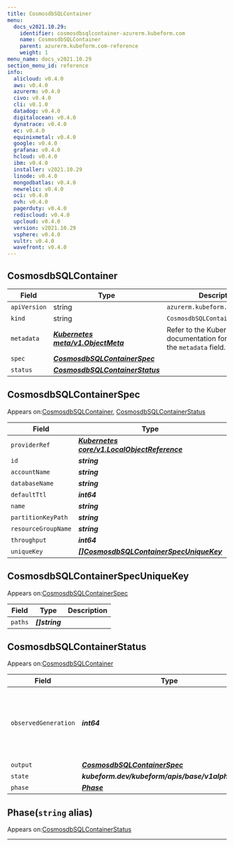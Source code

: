```yaml
---
title: CosmosdbSQLContainer
menu:
  docs_v2021.10.29:
    identifier: cosmosdbsqlcontainer-azurerm.kubeform.com
    name: CosmosdbSQLContainer
    parent: azurerm.kubeform.com-reference
    weight: 1
menu_name: docs_v2021.10.29
section_menu_id: reference
info:
  alicloud: v0.4.0
  aws: v0.4.0
  azurerm: v0.4.0
  civo: v0.4.0
  cli: v0.1.0
  datadog: v0.4.0
  digitalocean: v0.4.0
  dynatrace: v0.4.0
  ec: v0.4.0
  equinixmetal: v0.4.0
  google: v0.4.0
  grafana: v0.4.0
  hcloud: v0.4.0
  ibm: v0.4.0
  installer: v2021.10.29
  linode: v0.4.0
  mongodbatlas: v0.4.0
  newrelic: v0.4.0
  oci: v0.4.0
  ovh: v0.4.0
  pagerduty: v0.4.0
  rediscloud: v0.4.0
  upcloud: v0.4.0
  version: v2021.10.29
  vsphere: v0.4.0
  vultr: v0.4.0
  wavefront: v0.4.0
---
```


## CosmosdbSQLContainer
| Field | Type | Description |
| ------ | ----- | ----------- |
| `apiVersion` | string | `azurerm.kubeform.com/v1alpha1` |
|    `kind` | string | `CosmosdbSQLContainer` |
| `metadata` | ***[Kubernetes meta/v1.ObjectMeta](https://v1-18.docs.kubernetes.io/docs/reference/generated/kubernetes-api/v1.18/#objectmeta-v1-meta)***|Refer to the Kubernetes API documentation for the fields of the `metadata` field.|
| `spec` | ***[CosmosdbSQLContainerSpec](#cosmosdbsqlcontainerspec)***||
| `status` | ***[CosmosdbSQLContainerStatus](#cosmosdbsqlcontainerstatus)***||
## CosmosdbSQLContainerSpec

Appears on:[CosmosdbSQLContainer](#cosmosdbsqlcontainer), [CosmosdbSQLContainerStatus](#cosmosdbsqlcontainerstatus)

| Field | Type | Description |
| ------ | ----- | ----------- |
| `providerRef` | ***[Kubernetes core/v1.LocalObjectReference](https://v1-18.docs.kubernetes.io/docs/reference/generated/kubernetes-api/v1.18/#localobjectreference-v1-core)***||
| `id` | ***string***||
| `accountName` | ***string***||
| `databaseName` | ***string***||
| `defaultTtl` | ***int64***| ***(Optional)*** |
| `name` | ***string***||
| `partitionKeyPath` | ***string***| ***(Optional)*** |
| `resourceGroupName` | ***string***||
| `throughput` | ***int64***| ***(Optional)*** |
| `uniqueKey` | ***[[]CosmosdbSQLContainerSpecUniqueKey](#cosmosdbsqlcontainerspecuniquekey)***| ***(Optional)*** |
## CosmosdbSQLContainerSpecUniqueKey

Appears on:[CosmosdbSQLContainerSpec](#cosmosdbsqlcontainerspec)

| Field | Type | Description |
| ------ | ----- | ----------- |
| `paths` | ***[]string***||
## CosmosdbSQLContainerStatus

Appears on:[CosmosdbSQLContainer](#cosmosdbsqlcontainer)

| Field | Type | Description |
| ------ | ----- | ----------- |
| `observedGeneration` | ***int64***| ***(Optional)*** Resource generation, which is updated on mutation by the API Server.|
| `output` | ***[CosmosdbSQLContainerSpec](#cosmosdbsqlcontainerspec)***| ***(Optional)*** |
| `state` | ***kubeform.dev/kubeform/apis/base/v1alpha1.State***| ***(Optional)*** |
| `phase` | ***[Phase](#phase)***| ***(Optional)*** |
## Phase(`string` alias)

Appears on:[CosmosdbSQLContainerStatus](#cosmosdbsqlcontainerstatus)

---
